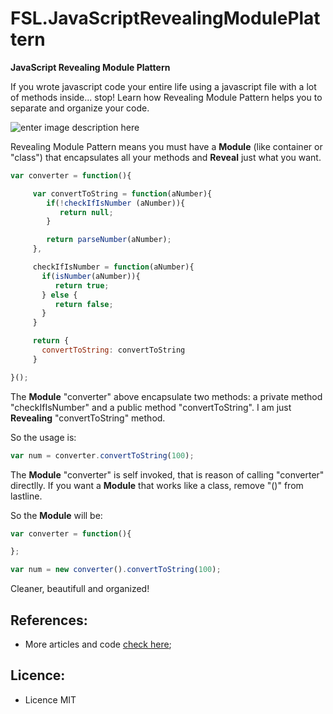 # FSL.JavaScriptRevealingModulePlattern

**JavaScript Revealing Module Plattern**

If you wrote javascript code your entire life using a javascript file with a lot of methods inside... stop! Learn how Revealing Module Pattern helps you to separate and organize your code.

![enter image description here](https://fabiosilvalima.files.wordpress.com/2016/11/javascript.png)

Revealing Module Pattern means you must have a **Module** (like container or "class") that encapsulates all your methods and **Reveal** just what you want.

```javascript
var converter = function(){

     var convertToString = function(aNumber){
        if(!checkIfIsNumber (aNumber)){
           return null;
        }

        return parseNumber(aNumber);
     },

     checkIfIsNumber = function(aNumber){
       if(isNumber(aNumber)){
          return true;
       } else {
          return false;
       }
     }

     return {
       convertToString: convertToString
     }

}();
```

The **Module** "converter" above encapsulate two methods: a private method "checkIfIsNumber" and a public method "convertToString". I am just **Revealing** "convertToString" method.

So the usage is:

```javascript
var num = converter.convertToString(100);
```

The **Module** "converter" is self invoked, that is reason of calling "converter" directlly. If you want a **Module** that works like a class, remove "()" from lastline.

So the **Module** will be:

```javascript
var converter = function(){

};

var num = new converter().convertToString(100);
```

Cleaner, beautifull and organized!

References:
---

- More articles and code [check here][1];

Licence:
---

- Licence MIT


[1]: https://fabiosilvalima.wordpress.com
